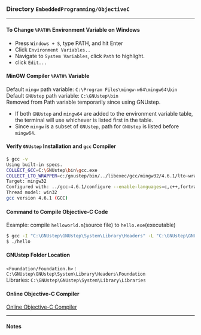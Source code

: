 ### Directory `EmbeddedProgramming/ObjectiveC`

---

#### To Change `%PATH%` Environment Variable on Windows  
* Press `Windows + S`, type PATH, and hit Enter
* Click `Environment Variables..`
* Navigate to `System Variables`, click `Path` to highlight.  
* click `Edit...`

#### MinGW Compiler `%PATH%` Variable
Default `mingw` path variable: `C:\Program Files\mingw-w64\mingw64\bin`  
Default `GNUstep` path variable: `C:\GNUstep\bin`  
Removed from Path variable temporarily since using GNUstep.
* If both `GNUstep` and `mingw64` are added to the environment variable table, the terminal will use whichever is listed first in the table.  
* Since `mingw` is a subset of `GNUstep`, path for `GNUstep` is listed before `mingw64`.

#### Verify `GNUstep` Installation and `gcc` Compiler
```Bash
$ gcc -v
Using built-in specs.
COLLECT_GCC=C:\GNUstep\bin\gcc.exe
COLLECT_LTO_WRAPPER=c:/gnustep/bin/../libexec/gcc/mingw32/4.6.1/lto-wrapper.exe
Target: mingw32
Configured with: ../gcc-4.6.1/configure --enable-languages=c,c++,fortran,objc,obj-c++ --disable-sjlj-exceptions --with-dwarf2 --enable-shared --enable-libgomp --disable-win32-registry --enable-libstdcxx-debug --enable-version-specific-runtime-libs --build=mingw32 --prefix=/mingw
Thread model: win32
gcc version 4.6.1 (GCC)
```

#### Command to Compile Objective-C Code  
Example: compile `helloworld.m`(source file) to `hello.exe`(executable)
```Bash
$ gcc -I "C:\GNUstep\GNUstep\System\Library\Headers" -L "C:\GNUstep\GNUstep\System\Library\Libraries" -o hello helloWorld.m -lobjc -lgnustep-base -fconstant-string-class=NSConstantString  
$ ./hello
```

#### GNUstep Folder Location
`<Foundation/Foundation.h>` : `C:\GNUstep\GNUstep\System\Library\Headers\Foundation`  
Libraries: `C:\GNUstep\GNUstep\System\Library\Libraries`

#### Online Objective-C Compiler
[Obj-C link]: (https://www.tutorialspoint.com/compile_objective-c_online.php)
[Online Objective-C Compiler][Obj-C link]

---

#### Notes

